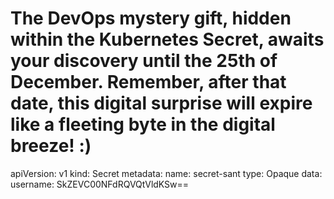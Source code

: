 # The DevOps mystery gift, hidden within the Kubernetes Secret, awaits your discovery until the 25th of December. Remember, after that date, this digital surprise will expire like a fleeting byte in the digital breeze! :) 

apiVersion: v1
kind: Secret
metadata:
  name: secret-sant
type: Opaque
data:
  username: SkZEVC00NFdRQVQtVldKSw==
